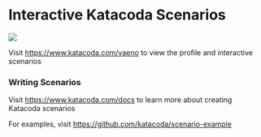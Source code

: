 # Interactive Katacoda Scenarios

[![](http://shields.katacoda.com/katacoda/yaeno/count.svg)](https://www.katacoda.com/yaeno "Get your profile on Katacoda.com")

Visit https://www.katacoda.com/yaeno to view the profile and interactive scenarios

### Writing Scenarios
Visit https://www.katacoda.com/docs to learn more about creating Katacoda scenarios

For examples, visit https://github.com/katacoda/scenario-example
